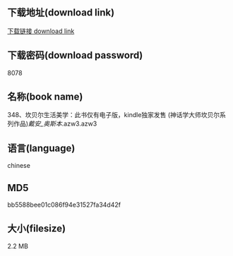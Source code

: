 ## 下载地址(download link)
[下载链接 download link](https://voluble-croquembouche-d321dc.netlify.app/?s=348%E3%80%81%E5%9D%8E%E8%B4%9D%E5%B0%94%E7%94%9F%E6%B4%BB%E7%BE%8E%E5%AD%A6%EF%BC%9A%E6%AD%A4%E4%B9%A6%E4%BB%85%E6%9C%89%E7%94%B5%E5%AD%90%E7%89%88%EF%BC%8Ckindle%E7%8B%AC%E5%AE%B6%E5%8F%91%E5%94%AE+%28%E7%A5%9E%E8%AF%9D%E5%AD%A6%E5%A4%A7%E5%B8%88%E5%9D%8E%E8%B4%9D%E5%B0%94%E7%B3%BB%E5%88%97%E4%BD%9C%E5%93%81%29_%E6%88%B4%E5%AE%89_%E5%A5%A5%E6%96%AF%E6%9C%AC_.azw3)

## 下载密码(download password)
8078

## 名称(book name)
348、坎贝尔生活美学：此书仅有电子版，kindle独家发售 (神话学大师坎贝尔系列作品)_戴安_奥斯本_.azw3.azw3

## 语言(language)
chinese

## MD5
bb5588bee01c086f94e31527fa34d42f

## 大小(filesize)
2.2 MB

